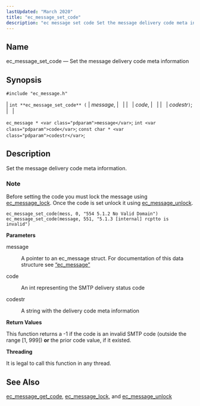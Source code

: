 ```yaml
---
lastUpdated: "March 2020"
title: "ec_message_set_code"
description: "ec message set code Set the message delivery code meta information int ec message set code message code codestr ec message message int code const char codestr Set the message delivery code meta information Before setting the code you must lock the message using ec message lock Once the code..."
---
```


<a name="apis.ec_message_set_code"></a> 
## Name

ec_message_set_code — Set the message delivery code meta information

## Synopsis

`#include "ec_message.h"`

| `int **ec_message_set_code** (` | <var class="pdparam">message</var>, |   |
|   | <var class="pdparam">code</var>, |   |
|   | <var class="pdparam">codestr</var>`)`; |   |

`ec_message * <var class="pdparam">message</var>`;
`int <var class="pdparam">code</var>`;
`const char * <var class="pdparam">codestr</var>`;<a name="idp57015312"></a> 
## Description

Set the message delivery code meta information.

### Note

Before setting the code you must lock the message using [ec_message_lock](/momentum/3/3-api/apis-ec-message-lock). Once the code is set unlock it using [ec_message_unlock](/momentum/3/3-api/apis-ec-message-unlock).

<a name="idp57018656"></a> 


```
ec_message_set_code(mess, 0, "554 5.1.2 No Valid Domain")
ec_message_set_code(message, 551, "5.1.3 [internal] rcptto is invalid")
```

**<a name="idp57020384"></a> Parameters**

<dl class="variablelist">

<dt>message</dt>

<dd>

A pointer to an ec_message struct. For documentation of this data structure see [“ec_message”](/momentum/3/3-api/structs-ec-message)

</dd>

<dt>code</dt>

<dd>

An int representing the SMTP delivery status code

</dd>

<dt>codestr</dt>

<dd>

A string with the delivery code meta information

</dd>

</dl>

**<a name="idp57027488"></a> Return Values**

This function returns a -1 if the code is an invalid SMTP code (outside the range [1, 999]) **or** the prior code value, if it existed.

**<a name="idp57029232"></a> Threading**

It is legal to call this function in any thread.

<a name="idp57030336"></a> 
## See Also

[ec_message_get_code](/momentum/3/3-api/apis-ec-message-get-code), [ec_message_lock](/momentum/3/3-api/apis-ec-message-lock), and [ec_message_unlock](/momentum/3/3-api/apis-ec-message-unlock)